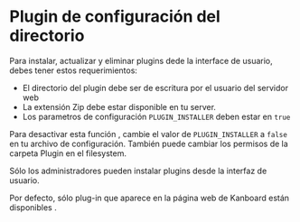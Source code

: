 Plugin de configuración del directorio
======================================

Para instalar, actualizar y eliminar plugins dede la interface de usuario, debes tener estos requerimientos:

- El directorio del plugin debe ser de escritura por el usuario del servidor web
- La extensión Zip debe estar disponible en tu server.
- Los parametros de configuración `PLUGIN_INSTALLER` deben estar en `true`

Para desactivar esta función , cambie el valor de `PLUGIN_INSTALLER` a `false` en tu archivo de configuración.
También puede cambiar los permisos de la carpeta Plugin en el filesystem.

Sólo los administradores pueden instalar plugins desde la interfaz de usuario.

Por defecto, sólo plug-in que aparece en la página web de Kanboard están disponibles .
